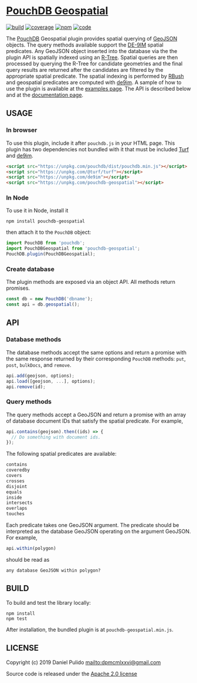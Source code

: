 # [PouchDB Geospatial][pouchdb-geospatial-github]

[![build](https://travis-ci.org/dpmcmlxxvi/pouchdb-geospatial.svg?branch=master)](https://travis-ci.org/dpmcmlxxvi/pouchdb-geospatial)
[![coverage](https://img.shields.io/coveralls/dpmcmlxxvi/pouchdb-geospatial.svg)](https://coveralls.io/r/dpmcmlxxvi/pouchdb-geospatial?branch=master)
[![npm](https://badge.fury.io/js/pouchdb-geospatial.svg)](https://badge.fury.io/js/pouchdb-geospatial)
[![code](https://api.codacy.com/project/badge/Grade/ee6c4c853e3d4eae9d1cdaab497acdf1)](https://www.codacy.com/app/dpmcmlxxvi/pouchdb-geospatial?utm_source=github.com&amp;utm_medium=referral&amp;utm_content=dpmcmlxxvi/pouchdb-geospatial&amp;utm_campaign=Badge_Grade)

The [PouchDB][pouchdb-site] Geospatial plugin provides spatial querying of
[GeoJSON][geojson-site] objects. The query methods available support the
[DE-9IM][de9im-wiki] spatial predicates. Any GeoJSON object inserted into the
database via the the plugin API is spatially indexed using an
[R-Tree][rtree-wiki]. Spatial queries are then processed by querying the R-Tree
for candidate geometries and the final query results are returned after the
candidates are filtered by the appropriate spatial predicate. The spatial
indexing is performed by [RBush][rbush-github] and geospatial predicates
are computed with [de9im][de9im-github]. A sample of how to use the plugin is
available at the [examples page][pouchdb-geospatial-examples]. The API is
described below and at the [documentation page][pouchdb-geospatial-api].

## USAGE

### In browser

To use this plugin, include it after `pouchdb.js` in your HTML page. This plugin
has two dependencies not bundled with it that must be included
[Turf][turf-github] and [de9im][de9im-github].

```html
<script src="https://unpkg.com/pouchdb/dist/pouchdb.min.js"></script>
<script src="https://unpkg.com/@turf/turf"></script>
<script src="https://unpkg.com/de9im"></script>
<script src="https://unpkg.com/pouchdb-geospatial"></script>
```

### In Node

To use it in Node, install it

```shell
npm install pouchdb-geospatial
```

then attach it to the `PouchDB` object:
 
```javascript
import PouchDB from 'pouchdb';
import PouchDBGeospatial from 'pouchdb-geospatial';
PouchDB.plugin(PouchDBGeospatial);
```

### Create database

The plugin methods are exposed via an object API. All methods return promises.

```javascript
const db = new PouchDB('dbname');
const api = db.geospatial();
```

## API

### Database methods

The database methods accept the same options and return a promise with the same
response returned by their corresponding `PouchDB` methods: `put`, `post`,
`bulkDocs`, and `remove`.

```javascript
api.add(geojson, options);
api.load([geojson, ...], options);
api.remove(id);
```

### Query methods

The query methods accept a GeoJSON and return a promise with an array of
database document IDs that satisfy the spatial predicate. For example,

```javascript
api.contains(geojson).then((ids) => {
  // Do something with document ids.
});
```

The following spatial predicates are available:

```javascript
contains
coveredby
covers
crosses
disjoint
equals
inside
intersects
overlaps
touches
```

Each predicate takes one GeoJSON argument. The predicate should be interpreted
as the database GeoJSON operating on the argument GeoJSON. For example,

```javascript
api.within(polygon)
```

should be read as

```shell
any database GeoJSON within polygon?
```

## BUILD

To build and test the library locally:

```shell
npm install
npm test
```

After installation, the bundled plugin is at `pouchdb-geospatial.min.js`.

## LICENSE

Copyright (c) 2019 Daniel Pulido <mailto:dpmcmlxxvi@gmail.com>

Source code is released under the [Apache 2.0 license](http://www.apache.org/licenses/LICENSE-2.0)

[de9im-github]: https://github.com/dpmcmlxxvi/de9im
[de9im-wiki]: https://en.wikipedia.org/wiki/DE-9IM
[geojson-site]: http://geojson.org
[pouchdb-site]: https://pouchdb.com
[pouchdb-geospatial-api]: http://dpmcmlxxvi.github.io/pouchdb-geospatial/api
[pouchdb-geospatial-examples]: http://dpmcmlxxvi.github.io/pouchdb-geospatial/examples
[pouchdb-geospatial-github]: https://github.com/dpmcmlxxvi/pouchdb-geospatial
[rbush-github]: https://github.com/mourner/rbush
[rtree-wiki]: https://en.wikipedia.org/wiki/R-tree
[turf-github]: https://github.com/Turfjs/turf
